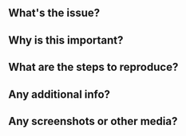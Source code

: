 ## What's the issue?



## Why is this important?



## What are the steps to reproduce?



## Any additional info?



## Any screenshots or other media?




